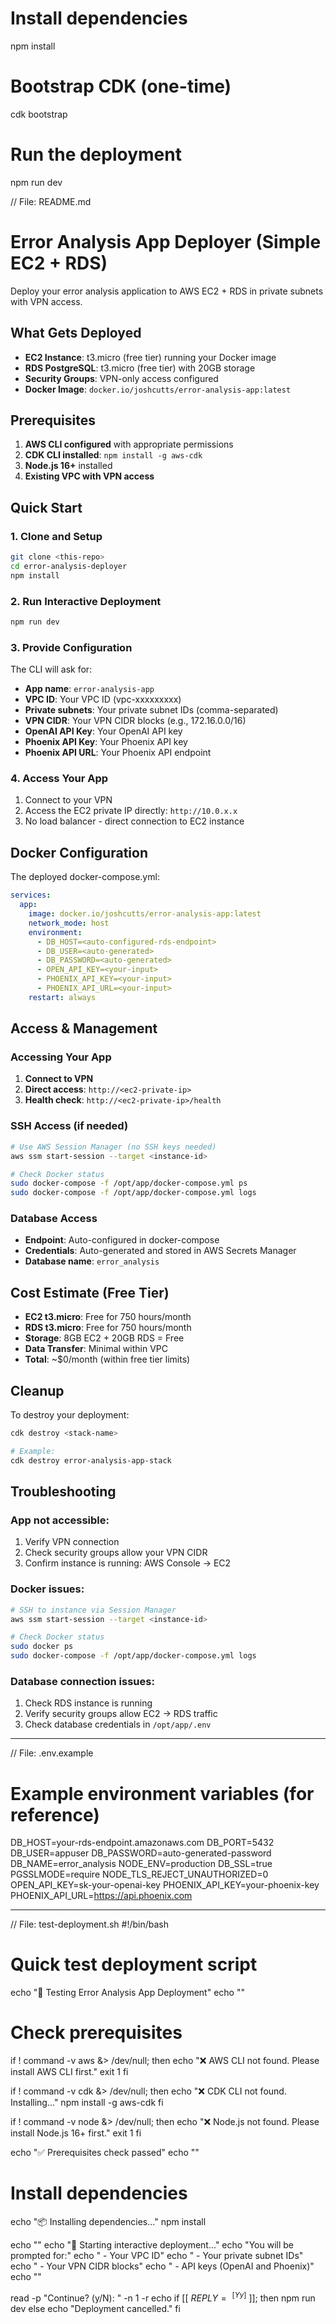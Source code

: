 # Install dependencies
npm install

# Bootstrap CDK (one-time)
cdk bootstrap

# Run the deployment
npm run dev



// File: README.md
# Error Analysis App Deployer (Simple EC2 + RDS)

Deploy your error analysis application to AWS EC2 + RDS in private subnets with VPN access.

## What Gets Deployed

- **EC2 Instance**: t3.micro (free tier) running your Docker image
- **RDS PostgreSQL**: t3.micro (free tier) with 20GB storage  
- **Security Groups**: VPN-only access configured
- **Docker Image**: `docker.io/joshcutts/error-analysis-app:latest`

## Prerequisites

1. **AWS CLI configured** with appropriate permissions
2. **CDK CLI installed**: `npm install -g aws-cdk`
3. **Node.js 16+** installed
4. **Existing VPC with VPN access**

## Quick Start

### 1. Clone and Setup
```bash
git clone <this-repo>
cd error-analysis-deployer
npm install
```

### 2. Run Interactive Deployment
```bash
npm run dev
```

### 3. Provide Configuration
The CLI will ask for:
- **App name**: `error-analysis-app`
- **VPC ID**: Your VPC ID (vpc-xxxxxxxxx)
- **Private subnets**: Your private subnet IDs (comma-separated)
- **VPN CIDR**: Your VPN CIDR blocks (e.g., 172.16.0.0/16)
- **OpenAI API Key**: Your OpenAI API key
- **Phoenix API Key**: Your Phoenix API key
- **Phoenix API URL**: Your Phoenix API endpoint

### 4. Access Your App
1. Connect to your VPN
2. Access the EC2 private IP directly: `http://10.0.x.x`
3. No load balancer - direct connection to EC2 instance

## Docker Configuration

The deployed docker-compose.yml:
```yaml
services:
  app:
    image: docker.io/joshcutts/error-analysis-app:latest
    network_mode: host
    environment:
      - DB_HOST=<auto-configured-rds-endpoint>
      - DB_USER=<auto-generated>
      - DB_PASSWORD=<auto-generated>
      - OPEN_API_KEY=<your-input>
      - PHOENIX_API_KEY=<your-input>
      - PHOENIX_API_URL=<your-input>
    restart: always
```

## Access & Management

### Accessing Your App
1. **Connect to VPN**
2. **Direct access**: `http://<ec2-private-ip>`
3. **Health check**: `http://<ec2-private-ip>/health`

### SSH Access (if needed)
```bash
# Use AWS Session Manager (no SSH keys needed)
aws ssm start-session --target <instance-id>

# Check Docker status
sudo docker-compose -f /opt/app/docker-compose.yml ps
sudo docker-compose -f /opt/app/docker-compose.yml logs
```

### Database Access
- **Endpoint**: Auto-configured in docker-compose
- **Credentials**: Auto-generated and stored in AWS Secrets Manager
- **Database name**: `error_analysis`

## Cost Estimate (Free Tier)

- **EC2 t3.micro**: Free for 750 hours/month
- **RDS t3.micro**: Free for 750 hours/month  
- **Storage**: 8GB EC2 + 20GB RDS = Free
- **Data Transfer**: Minimal within VPC
- **Total**: ~$0/month (within free tier limits)

## Cleanup

To destroy your deployment:
```bash
cdk destroy <stack-name>

# Example:
cdk destroy error-analysis-app-stack
```

## Troubleshooting

### App not accessible:
1. Verify VPN connection
2. Check security groups allow your VPN CIDR
3. Confirm instance is running: AWS Console → EC2

### Docker issues:
```bash
# SSH to instance via Session Manager
aws ssm start-session --target <instance-id>

# Check Docker status
sudo docker ps
sudo docker-compose -f /opt/app/docker-compose.yml logs
```

### Database connection issues:
1. Check RDS instance is running
2. Verify security groups allow EC2 → RDS traffic
3. Check database credentials in `/opt/app/.env`

---

// File: .env.example
# Example environment variables (for reference)
DB_HOST=your-rds-endpoint.amazonaws.com
DB_PORT=5432
DB_USER=appuser
DB_PASSWORD=auto-generated-password
DB_NAME=error_analysis
NODE_ENV=production
DB_SSL=true
PGSSLMODE=require
NODE_TLS_REJECT_UNAUTHORIZED=0
OPEN_API_KEY=sk-your-openai-key
PHOENIX_API_KEY=your-phoenix-key
PHOENIX_API_URL=https://api.phoenix.com

---

// File: test-deployment.sh
#!/bin/bash
# Quick test deployment script

echo "🧪 Testing Error Analysis App Deployment"
echo ""

# Check prerequisites
if ! command -v aws &> /dev/null; then
    echo "❌ AWS CLI not found. Please install AWS CLI first."
    exit 1
fi

if ! command -v cdk &> /dev/null; then
    echo "❌ CDK CLI not found. Installing..."
    npm install -g aws-cdk
fi

if ! command -v node &> /dev/null; then
    echo "❌ Node.js not found. Please install Node.js 16+ first."
    exit 1
fi

echo "✅ Prerequisites check passed"
echo ""

# Install dependencies
echo "📦 Installing dependencies..."
npm install

echo ""
echo "🚀 Starting interactive deployment..."
echo "You will be prompted for:"
echo "  - Your VPC ID"
echo "  - Your private subnet IDs"
echo "  - Your VPN CIDR blocks"
echo "  - API keys (OpenAI and Phoenix)"
echo ""

read -p "Continue? (y/N): " -n 1 -r
echo
if [[ $REPLY =~ ^[Yy]$ ]]; then
    npm run dev
else
    echo "Deployment cancelled."
fi